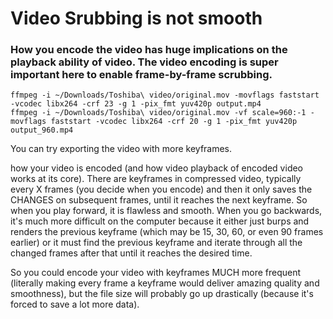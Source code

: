 # Video Srubbing is not smooth

### How you encode the video has huge implications on the playback ability of video. The video encoding is super important here to enable frame-by-frame scrubbing.

```
ffmpeg -i ~/Downloads/Toshiba\ video/original.mov -movflags faststart -vcodec libx264 -crf 23 -g 1 -pix_fmt yuv420p output.mp4
ffmpeg -i ~/Downloads/Toshiba\ video/original.mov -vf scale=960:-1 -movflags faststart -vcodec libx264 -crf 20 -g 1 -pix_fmt yuv420p output_960.mp4
```

You can try exporting the video with more keyframes. 

how your video is encoded (and how video playback of encoded video works at its core). There are keyframes in compressed video, typically every X frames
(you decide when you encode) and then it only saves the CHANGES on subsequent frames, until it reaches the next keyframe. So when you play forward, it 
is flawless and smooth. When you go backwards, it's much more difficult on the computer because it either just burps and renders the previous keyframe 
(which may be 15, 30, 60, or even 90 frames earlier) or it must find the previous keyframe and iterate through all the changed frames after that until 
it reaches the desired time. 

 
So you could encode your video with keyframes MUCH more frequent (literally making every frame a keyframe would deliver amazing quality and smoothness), 
but the file size will probably go up drastically (because it's forced to save a lot more data). 
